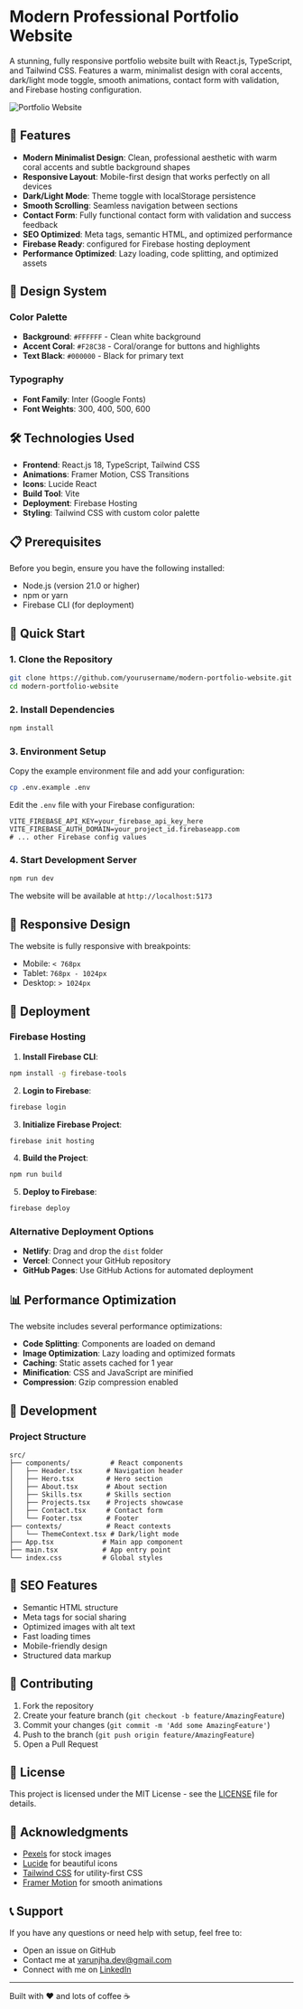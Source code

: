 # Modern Professional Portfolio Website

A stunning, fully responsive portfolio website built with React.js, TypeScript, and Tailwind CSS. Features a warm, minimalist design with coral accents, dark/light mode toggle, smooth animations, contact form with validation, and Firebase hosting configuration.

![Portfolio Website](https://images.pexels.com/photos/196644/pexels-photo-196644.jpeg?auto=compress&cs=tinysrgb&w=1200)

## 🚀 Features

- **Modern Minimalist Design**: Clean, professional aesthetic with warm coral accents and subtle background shapes
- **Responsive Layout**: Mobile-first design that works perfectly on all devices
- **Dark/Light Mode**: Theme toggle with localStorage persistence
- **Smooth Scrolling**: Seamless navigation between sections
- **Contact Form**: Fully functional contact form with validation and success feedback
- **SEO Optimized**: Meta tags, semantic HTML, and optimized performance
- **Firebase Ready**: configured for Firebase hosting deployment
- **Performance Optimized**: Lazy loading, code splitting, and optimized assets

## 🎨 Design System

### Color Palette
- **Background**: `#FFFFFF` - Clean white background
- **Accent Coral**: `#F28C38` - Coral/orange for buttons and highlights
- **Text Black**: `#000000` - Black for primary text

### Typography
- **Font Family**: Inter (Google Fonts)
- **Font Weights**: 300, 400, 500, 600

## 🛠️ Technologies Used

- **Frontend**: React.js 18, TypeScript, Tailwind CSS
- **Animations**: Framer Motion, CSS Transitions
- **Icons**: Lucide React
- **Build Tool**: Vite
- **Deployment**: Firebase Hosting
- **Styling**: Tailwind CSS with custom color palette

## 📋 Prerequisites

Before you begin, ensure you have the following installed:
- Node.js (version 21.0 or higher)
- npm or yarn
- Firebase CLI (for deployment)

## 🚀 Quick Start

### 1. Clone the Repository

```bash
git clone https://github.com/yourusername/modern-portfolio-website.git
cd modern-portfolio-website
```

### 2. Install Dependencies

```bash
npm install
```

### 3. Environment Setup

Copy the example environment file and add your configuration:

```bash
cp .env.example .env
```

Edit the `.env` file with your Firebase configuration:

```env
VITE_FIREBASE_API_KEY=your_firebase_api_key_here
VITE_FIREBASE_AUTH_DOMAIN=your_project_id.firebaseapp.com
# ... other Firebase config values
```

### 4. Start Development Server

```bash
npm run dev
```

The website will be available at `http://localhost:5173`

## 📱 Responsive Design

The website is fully responsive with breakpoints:
- Mobile: `< 768px`
- Tablet: `768px - 1024px`
- Desktop: `> 1024px`

## 🚀 Deployment

### Firebase Hosting

1. **Install Firebase CLI**:
```bash
npm install -g firebase-tools
```

2. **Login to Firebase**:
```bash
firebase login
```

3. **Initialize Firebase Project**:
```bash
firebase init hosting
```

4. **Build the Project**:
```bash
npm run build
```

5. **Deploy to Firebase**:
```bash
firebase deploy
```

### Alternative Deployment Options

- **Netlify**: Drag and drop the `dist` folder
- **Vercel**: Connect your GitHub repository
- **GitHub Pages**: Use GitHub Actions for automated deployment

## 📊 Performance Optimization

The website includes several performance optimizations:

- **Code Splitting**: Components are loaded on demand
- **Image Optimization**: Lazy loading and optimized formats
- **Caching**: Static assets cached for 1 year
- **Minification**: CSS and JavaScript are minified
- **Compression**: Gzip compression enabled

## 🔧 Development

### Project Structure

```
src/
├── components/          # React components
│   ├── Header.tsx      # Navigation header
│   ├── Hero.tsx        # Hero section
│   ├── About.tsx       # About section
│   ├── Skills.tsx      # Skills section
│   ├── Projects.tsx    # Projects showcase
│   ├── Contact.tsx     # Contact form
│   └── Footer.tsx      # Footer
├── contexts/           # React contexts
│   └── ThemeContext.tsx # Dark/light mode
├── App.tsx            # Main app component
├── main.tsx           # App entry point
└── index.css          # Global styles
```

## 🎯 SEO Features

- Semantic HTML structure
- Meta tags for social sharing
- Optimized images with alt text
- Fast loading times
- Mobile-friendly design
- Structured data markup

## 🤝 Contributing

1. Fork the repository
2. Create your feature branch (`git checkout -b feature/AmazingFeature`)
3. Commit your changes (`git commit -m 'Add some AmazingFeature'`)
4. Push to the branch (`git push origin feature/AmazingFeature`)
5. Open a Pull Request

## 📄 License

This project is licensed under the MIT License - see the [LICENSE](LICENSE) file for details.

## 🙏 Acknowledgments

- [Pexels](https://pexels.com) for stock images
- [Lucide](https://lucide.dev) for beautiful icons
- [Tailwind CSS](https://tailwindcss.com) for utility-first CSS
- [Framer Motion](https://framer.com/motion) for smooth animations

## 📞 Support

If you have any questions or need help with setup, feel free to:
- Open an issue on GitHub
- Contact me at varunjha.dev@gmail.com
- Connect with me on [LinkedIn](https://www.linkedin.com/in/varunjha-dev/)

---

Built with ❤️ and lots of coffee ☕